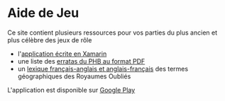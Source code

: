 # Aide de Jeu

Ce site contient plusieurs ressources pour vos parties du plus ancien et plus célèbre des jeux de rôle

* l'[application écrite en Xamarin](https://github.com/Nioux/AideDeJeu/tree/master/AideDeJeu)
* une liste des [erratas du PHB au format PDF](https://github.com/Nioux/AideDeJeu/blob/master/Docs/dd5_phb_erratas.pdf)
* un [lexique français-anglais et anglais-français](https://github.com/Nioux/AideDeJeu/blob/master/Docs/fr_ro_lexicon.pdf) des termes géographiques des Royaumes Oubliés

L'application est disponible sur [Google Play](https://play.google.com/store/apps/details?id=com.nioux.aidedejeu)
